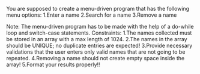 You are supposed to create a menu-driven program that has the following menu options:
1.Enter a name
2.Search for a name
3.Remove a name


Note:
The menu-driven program has to be made with the help of a do-while loop and switch-case statements.
Constraints:
1.The names collected must be stored in an array with a max length of 1024.
2.The names in the array should be UNIQUE; no duplicate entries are expected!
3.Provide necessary validations that the user enters only valid names that are not going to be repeated.
4.Removing a name should not create empty space inside the array!
5.Format your results properly!!
